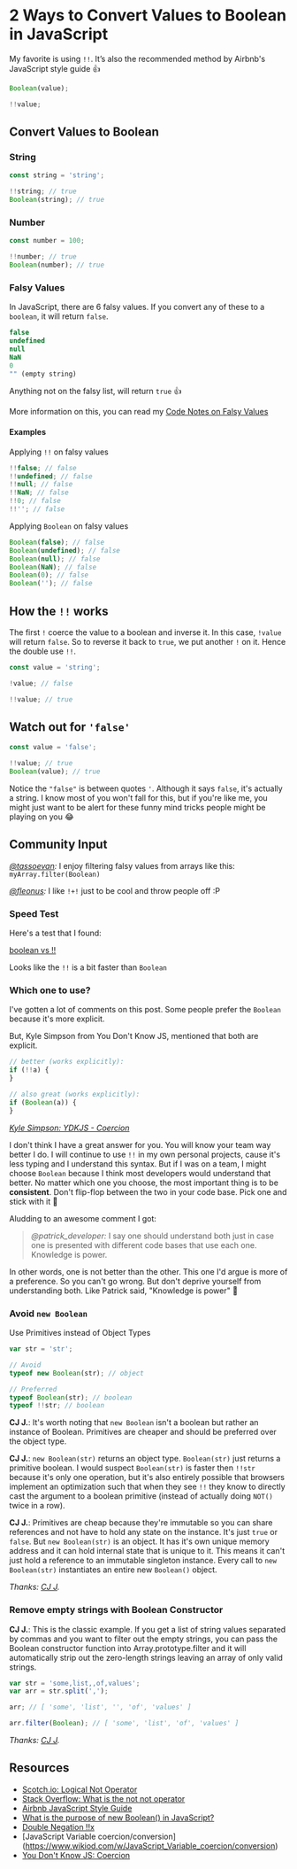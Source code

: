 # 2 Ways to Convert Values to Boolean in JavaScript

My favorite is using `!!`. It’s also the recommended method by Airbnb's JavaScript style guide 👍

```javascript
Boolean(value);

!!value;
```

## Convert Values to Boolean

### String

```javascript
const string = 'string';

!!string; // true
Boolean(string); // true
```

### Number

```javascript
const number = 100;

!!number; // true
Boolean(number); // true
```

### Falsy Values

In JavaScript, there are 6 falsy values. If you convert any of these to a `boolean`, it will return `false`.

```javascript
false
undefined
null
NaN
0
"" (empty string)
```

Anything not on the falsy list, will return `true` 👍

More information on this, you can read my [Code Notes on Falsy Values](https://www.samanthaming.com/tidbits/25-js-essentials-falsy-values/)

#### Examples

Applying `!!` on falsy values

```javascript
!!false; // false
!!undefined; // false
!!null; // false
!!NaN; // false
!!0; // false
!!''; // false
```

Applying `Boolean` on falsy values

```javascript
Boolean(false); // false
Boolean(undefined); // false
Boolean(null); // false
Boolean(NaN); // false
Boolean(0); // false
Boolean(''); // false
```

## How the `!!` works

The first `!` coerce the value to a boolean and inverse it. In this case, `!value` will return `false`. So to reverse it back to `true`, we put another `!` on it. Hence the double use `!!`.

```javascript
const value = 'string';

!value; // false

!!value; // true
```

## Watch out for `'false'`

```javascript
const value = 'false';

!!value; // true
Boolean(value); // true
```

Notice the `"false"` is between quotes `'`. Although it says `false`, it's actually a string. I know most of you won't fall for this, but if you're like me, you might just want to be alert for these funny mind tricks people might be playing on you 😂

## Community Input

_[@tassoevan](https://twitter.com/tassoevan/status/1228769515586117634?s=20):_ I enjoy filtering falsy values from arrays like this: `myArray.filter(Boolean)`

_[@fleonus](https://twitter.com/fleonus/status/1228956738595876864?s=20):_ I like `!+!` just to be cool and throw people off :P

### Speed Test

Here's a test that I found:

[boolean vs !!](https://jsperf.com/bool-not-not)

Looks like the `!!` is a bit faster than `Boolean`

### Which one to use?

I've gotten a lot of comments on this post. Some people prefer the `Boolean` because it's more explicit.

But, Kyle Simpson from You Don't Know JS, mentioned that both are explicit.

```javascript
// better (works explicitly):
if (!!a) {
}

// also great (works explicitly):
if (Boolean(a)) {
}
```

_[Kyle Simpson: YDKJS - Coercion](https://www.oreilly.com/library/view/you-dont-know/9781491905159/ch04.html)_

I don't think I have a great answer for you. You will know your team way better I do. I will continue to use `!!` in my own personal projects, cause it's less typing and I understand this syntax. But if I was on a team, I might choose `Boolean` because I think most developers would understand that better. No matter which one you choose, the most important thing is to be **consistent**. Don't flip-flop between the two in your code base. Pick one and stick with it 💪

Aludding to an awesome comment I got:

> _@patrick_developer:_ I say one should understand both just in case one is presented with different code bases that use each one. Knowledge is power.

In other words, one is not better than the other. This one I'd argue is more of a preference. So you can't go wrong. But don't deprive yourself from understanding both. Like Patrick said, "Knowledge is power" 💪

### Avoid `new Boolean`

Use Primitives instead of Object Types

```javascript
var str = 'str';

// Avoid
typeof new Boolean(str); // object

// Preferred
typeof Boolean(str); // boolean
typeof !!str; // boolean
```

**CJ J.**: It's worth noting that `new Boolean` isn't a boolean but rather an instance of Boolean. Primitives are cheaper and should be preferred over the object type.

**CJ J.**: `new Boolean(str)` returns an object type. `Boolean(str)` just returns a primitive boolean. I would suspect `Boolean(str)` is faster then `!!str` because it's only one operation, but it's also entirely possible that browsers implement an optimization such that when they see `!!` they know to directly cast the argument to a boolean primitive (instead of actually doing `NOT()` twice in a row).

**CJ J.**: Primitives are cheap because they're immutable so you can share references and not have to hold any state on the instance. It's just `true` or `false`. But `new Boolean(str)` is an object. It has it's own unique memory address and it can hold internal state that is unique to it. This means it can't just hold a reference to an immutable singleton instance. Every call to `new Boolean(str)` instantiates an entire new `Boolean()` object.

_Thanks: [CJ J](https://www.linkedin.com/in/~cj-johnson)._

### Remove empty strings with Boolean Constructor

**CJ J.**: This is the classic example. If you get a list of string values separated by commas and you want to filter out the empty strings, you can pass the Boolean constructor function into Array.prototype.filter and it will automatically strip out the zero-length strings leaving an array of only valid strings.

```javascript
var str = 'some,list,,of,values';
var arr = str.split(',');

arr; // [ 'some', 'list', '', 'of', 'values' ]

arr.filter(Boolean); // [ 'some', 'list', 'of', 'values' ]
```

_Thanks: [CJ J](https://www.linkedin.com/in/~cj-johnson)._

## Resources

- [Scotch.io: Logical Not Operator](https://scotch.io/tutorials/javascript-unary-operators-simple-and-useful#logical-not)
- [Stack Overflow: What is the not not operator](https://stackoverflow.com/questions/784929/what-is-the-not-not-operator-in-javascript)
- [Airbnb JavaScript Style Guide](https://github.com/airbnb/javascript#type-casting--coercion)
- [What is the purpose of new Boolean() in JavaScript?](https://stackoverflow.com/questions/856324/what-is-the-purpose-of-new-boolean-in-javascript)
- [Double Negation !!x](https://riptutorial.com/javascript/example/3047/double-negation----x-)
- [JavaScript Variable coercion/conversion] (https://www.wikiod.com/w/JavaScript_Variable_coercion/conversion)
- [You Don't Know JS: Coercion](https://www.oreilly.com/library/view/you-dont-know/9781491905159/ch04.html)
